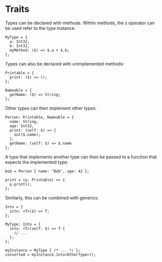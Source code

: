 # Traits

Types can be declared with methods. Within methods, the `$` operator can be used refer to the type instance:
```
MyType = {
  a: Int32,
  b: Int32,
  myMethod: ($) => $.a + $.b;
};
```

Types can also be declared with unimplemented methods:
```
Printable = {
  print: ($) => ();
};

Nameable = {
  getName: ($) => String;
};
```

Other types can then implement other types:
```
Person: Printable, Nameable = {
  name: String,
  age: Int32,
  print: (self: $) => {
    out($.name);
  },
  getName: (self: $) => $.name
};
```

A type that implements another type can then be passed to a function that expects the implemented type:
```
bob = Person { name: "Bob", age: 42 };

print = (p: Printable) => {
  p.print();
};
```

Similarly, this can be combined with generics:
```
Into = {
  into: <T>($) => T;
};

MyType: Into = {
  into: <T>(self: $) => T {
    // ...
  };
};

myInstance = MyType { /* ... */ };
converted = myInstance.into<OtherType>();
```
